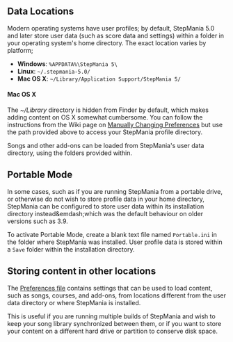 Data Locations
--------------
Modern operating systems have user profiles; by default, StepMania 5.0 and later store user data (such as score data and settings) within a folder in your operating system's home directory. The exact location varies by platform;

* **Windows**: `%APPDATA%\StepMania 5\`
* **Linux**: `~/.stepmania-5.0/`
* **Mac OS X**: `~/Library/Application Support/StepMania 5/`

#### Mac OS X
The *~/Library* directory is hidden from Finder by default, which makes adding content on OS X somewhat cumbersome.  You can follow the instructions from the Wiki page on [Manually Changing Preferences](Manually-Changing-Preferences) but use the path provided above to access your StepMania profile directory.

Songs and other add-ons can be loaded from StepMania's user data directory, using the folders provided within.

Portable Mode
--------------
In some cases, such as if you are running StepMania from a portable drive, or otherwise do not wish to store profile data in your home directory, StepMania can be configured to store user data within its installation directory instead&emdash;which was the default behaviour on older versions such as 3.9. 

To activate Portable Mode, create a blank text file named ``Portable.ini`` in the folder where StepMania was installed. User profile data is stored within a ``Save`` folder within the installation directory.

Storing content in other locations
-------------
The [Preferences file](https://github.com/stepmania/stepmania/wiki/Preferences.ini) contains settings that can be used to load content, such as songs, courses, and add-ons, from locations different from the user data directory or where StepMania is installed. 

This is useful if you are running multiple builds of StepMania and wish to keep your song library synchronized between them, or if you want to store your content on a different hard drive or partition to conserve disk space.
